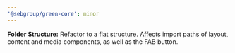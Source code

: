```yaml
---
'@sebgroup/green-core': minor
---
```


**Folder Structure:** Refactor to a flat structure. Affects import paths of layout, content and media components, as well as the FAB button.
